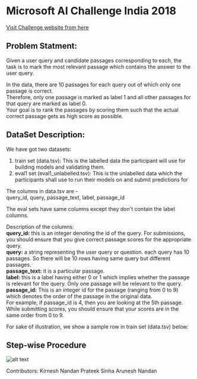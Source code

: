 # Microsoft AI Challenge India 2018
[Visit Challenge website from here](https://competitions.codalab.org/competitions/20616)

## Problem Statment:
Given a user query and candidate passages corresponding to each, the task is to mark the most relevant passage which contains the answer to the user query.

In the data, there are 10 passages for each query out of which only one passage is correct.  
Therefore, only one passage is marked as label 1 and all other passages for that query are marked as label 0.  
Your goal is to rank the passages by scoring them such that the actual correct passage gets as high score as possible.

## DataSet Description:
We have got two datasets:
1. train set (data.tsv): This is the labelled data the participant will use for building models and validating them.
2. eval1 set (eval1_unlabelled.tsv): This is the unlabelled data which the participants shall use to run their models on and submit predictions for

The columns in data.tsv are -   
query_id, query, passage_text, label, passage_id  

The eval sets have same columns except they don't contain the label columns.

Description of the columns:  
**query_id:** this is an integer denoting the id of the query. For submissions, you should ensure that you give correct passage scores for the appropriate query.  
**query:** a string representing the user query or question. each query has 10 passages. So there will be 10 rows having same query but different passages.  
**passage_text:** it is a particular passage.  
**label:** this is a label having either 0 or 1 which implies whether the passage is relevant for the query. Only one passage will be relevant to the query.   
**passage_id:** This is an integer id for the passage (ranging from 0 to 9) which denotes the order of the passage in the original data.   
For example, if passage_id is 4, then you are looking at the 5th passage. While submitting scores, you should ensure that your scores are in the same order from 0 to 9.  

For sake of illustration, we show a sample row in train set (data.tsv) below:

## Step-wise Procedure
![alt text](https://github.com/deepdreamers2018/ms_aichallenge/blob/master/MS_AI_code_flow.png)

Contributors:
Kirnesh Nandan
Prateek Sinha
Arunesh Nandan
